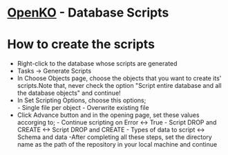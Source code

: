 # [OpenKO](https://github.com/srmeier/KnightOnline) - Database Scripts


# How to create the scripts

- Right-click to the database whose scripts are generated
- Tasks -> Generate Scripts
- In Choose Objects page, choose the objects that you want to create its' scripts.Note that, never check the option "Script entire database and all the database objects" and continue!
- In Set Scripting Options, choose this options;	
      - Single file per object
      - Overwrite existing file
- Click Advance button and in the opening page, set these values accorging to;
  		- Continue scripting on Error <-> True
			- Script DROP and CREATE <-> Script DROP and CREATE
			- Types of data to script <-> Schema and data
-After completing all these steps, set the directory name as the path of the repository in your local machine and continue
